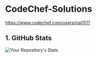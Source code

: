 # CodeChef-Solutions
https://www.codechef.com/users/ria0517
## 1. GitHub Stats

![Your Repository's Stats](https://github-readme-stats.vercel.app/api?username=Ria36&show_icons=true)
